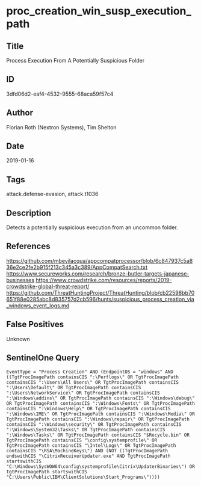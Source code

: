 # proc_creation_win_susp_execution_path

## Title
Process Execution From A Potentially Suspicious Folder

## ID
3dfd06d2-eaf4-4532-9555-68aca59f57c4

## Author
Florian Roth (Nextron Systems), Tim Shelton

## Date
2019-01-16

## Tags
attack.defense-evasion, attack.t1036

## Description
Detects a potentially suspicious execution from an uncommon folder.

## References
https://github.com/mbevilacqua/appcompatprocessor/blob/6c847937c5a836e2ce2fe2b915f213c345a3c389/AppCompatSearch.txt
https://www.secureworks.com/research/bronze-butler-targets-japanese-businesses
https://www.crowdstrike.com/resources/reports/2019-crowdstrike-global-threat-report/
https://github.com/ThreatHuntingProject/ThreatHunting/blob/cb22598bb70651f88e0285abc8d835757d2cb596/hunts/suspicious_process_creation_via_windows_event_logs.md

## False Positives
Unknown

## SentinelOne Query
```
EventType = "Process Creation" AND (EndpointOS = "windows" AND ((TgtProcImagePath containsCIS ":\Perflogs\" OR TgtProcImagePath containsCIS ":\Users\All Users\" OR TgtProcImagePath containsCIS ":\Users\Default\" OR TgtProcImagePath containsCIS ":\Users\NetworkService\" OR TgtProcImagePath containsCIS ":\Windows\addins\" OR TgtProcImagePath containsCIS ":\Windows\debug\" OR TgtProcImagePath containsCIS ":\Windows\Fonts\" OR TgtProcImagePath containsCIS ":\Windows\Help\" OR TgtProcImagePath containsCIS ":\Windows\IME\" OR TgtProcImagePath containsCIS ":\Windows\Media\" OR TgtProcImagePath containsCIS ":\Windows\repair\" OR TgtProcImagePath containsCIS ":\Windows\security\" OR TgtProcImagePath containsCIS ":\Windows\System32\Tasks\" OR TgtProcImagePath containsCIS ":\Windows\Tasks\" OR TgtProcImagePath containsCIS "$Recycle.bin" OR TgtProcImagePath containsCIS "\config\systemprofile\" OR TgtProcImagePath containsCIS "\Intel\Logs\" OR TgtProcImagePath containsCIS "\RSA\MachineKeys\") AND (NOT ((TgtProcImagePath endswithCIS "\CitrixReceiverUpdater.exe" AND TgtProcImagePath startswithCIS "C:\Windows\SysWOW64\config\systemprofile\Citrix\UpdaterBinaries\") OR TgtProcImagePath startswithCIS "C:\Users\Public\IBM\ClientSolutions\Start_Programs\"))))

```